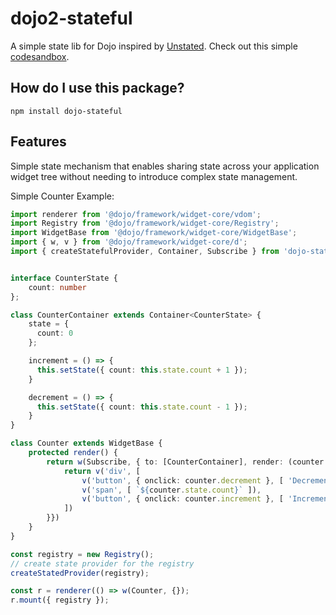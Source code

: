 # dojo2-stateful

A simple state lib for Dojo inspired by [Unstated](https://github.com/jamiebuilds/unstated). Check out this simple [codesandbox](https://codesandbox.io/s/l58rkpl6j9).

## How do I use this package?

```
npm install dojo-stateful
```

## Features

Simple state mechanism that enables sharing state across your application widget tree without needing to introduce complex state management.

Simple Counter Example:

```ts
import renderer from '@dojo/framework/widget-core/vdom';
import Registry from '@dojo/framework/widget-core/Registry';
import WidgetBase from '@dojo/framework/widget-core/WidgetBase';
import { w, v } from '@dojo/framework/widget-core/d';
import { createStatefulProvider, Container, Subscribe } from 'dojo-stateful';


interface CounterState {
	count: number
};

class CounterContainer extends Container<CounterState> {
	state = {
	  count: 0
	};

	increment = () => {
	  this.setState({ count: this.state.count + 1 });
	}

	decrement = () => {
	  this.setState({ count: this.state.count - 1 });
	}
}

class Counter extends WidgetBase {
	protected render() {
		return w(Subscribe, { to: [CounterContainer], render: (counter: CounterContainer) => {
			return v('div', [
				v('button', { onclick: counter.decrement }, [ 'Decrement' ]),
				v('span', [ `${counter.state.count}` ]),
				v('button', { onclick: counter.increment }, [ 'Increment' ])
			])
		}})
	}
}

const registry = new Registry();
// create state provider for the registry
createStatedProvider(registry);

const r = renderer(() => w(Counter, {});
r.mount({ registry });
```

<!-- A slightly more complicated example of the counter can be found [here](https://agubler.github.io/dojo2-stateful-example/) with the source [here](https://github.com/agubler/dojo2-stateful-example). -->
